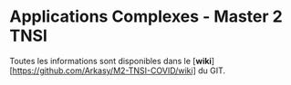 # Applications Complexes - Master 2 TNSI

Toutes les informations sont disponibles dans le [**wiki**][https://github.com/Arkasy/M2-TNSI-COVID/wiki] du GIT.
